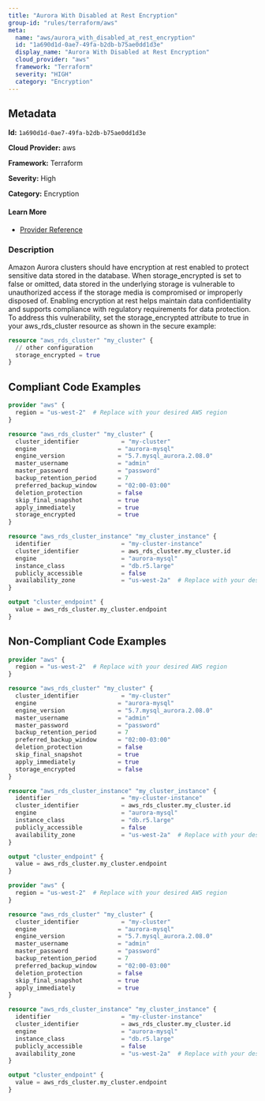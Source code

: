 ```yaml
---
title: "Aurora With Disabled at Rest Encryption"
group-id: "rules/terraform/aws"
meta:
  name: "aws/aurora_with_disabled_at_rest_encryption"
  id: "1a690d1d-0ae7-49fa-b2db-b75ae0dd1d3e"
  display_name: "Aurora With Disabled at Rest Encryption"
  cloud_provider: "aws"
  framework: "Terraform"
  severity: "HIGH"
  category: "Encryption"
---
```

## Metadata

**Id:** `1a690d1d-0ae7-49fa-b2db-b75ae0dd1d3e`

**Cloud Provider:** aws

**Framework:** Terraform

**Severity:** High

**Category:** Encryption

#### Learn More

 - [Provider Reference](https://registry.terraform.io/providers/hashicorp/aws/latest/docs/resources/rds_cluster#storage_encrypted)

### Description

 Amazon Aurora clusters should have encryption at rest enabled to protect sensitive data stored in the database. When storage_encrypted is set to false or omitted, data stored in the underlying storage is vulnerable to unauthorized access if the storage media is compromised or improperly disposed of. Enabling encryption at rest helps maintain data confidentiality and supports compliance with regulatory requirements for data protection. To address this vulnerability, set the storage_encrypted attribute to true in your aws_rds_cluster resource as shown in the secure example:

```terraform
resource "aws_rds_cluster" "my_cluster" {
  // other configuration
  storage_encrypted = true
}
```


## Compliant Code Examples
```terraform
provider "aws" {
  region = "us-west-2"  # Replace with your desired AWS region
}

resource "aws_rds_cluster" "my_cluster" {
  cluster_identifier            = "my-cluster"
  engine                       = "aurora-mysql"
  engine_version               = "5.7.mysql_aurora.2.08.0"
  master_username              = "admin"
  master_password              = "password"
  backup_retention_period      = 7
  preferred_backup_window      = "02:00-03:00"
  deletion_protection          = false
  skip_final_snapshot          = true
  apply_immediately            = true
  storage_encrypted            = true
}

resource "aws_rds_cluster_instance" "my_cluster_instance" {
  identifier                    = "my-cluster-instance"
  cluster_identifier            = aws_rds_cluster.my_cluster.id
  engine                        = "aurora-mysql"
  instance_class                = "db.r5.large"
  publicly_accessible           = false
  availability_zone             = "us-west-2a"  # Replace with your desired availability zone
}

output "cluster_endpoint" {
  value = aws_rds_cluster.my_cluster.endpoint
}

```
## Non-Compliant Code Examples
```terraform
provider "aws" {
  region = "us-west-2"  # Replace with your desired AWS region
}

resource "aws_rds_cluster" "my_cluster" {
  cluster_identifier            = "my-cluster"
  engine                       = "aurora-mysql"
  engine_version               = "5.7.mysql_aurora.2.08.0"
  master_username              = "admin"
  master_password              = "password"
  backup_retention_period      = 7
  preferred_backup_window      = "02:00-03:00"
  deletion_protection          = false
  skip_final_snapshot          = true
  apply_immediately            = true
  storage_encrypted            = false
}

resource "aws_rds_cluster_instance" "my_cluster_instance" {
  identifier                    = "my-cluster-instance"
  cluster_identifier            = aws_rds_cluster.my_cluster.id
  engine                        = "aurora-mysql"
  instance_class                = "db.r5.large"
  publicly_accessible           = false
  availability_zone             = "us-west-2a"  # Replace with your desired availability zone
}

output "cluster_endpoint" {
  value = aws_rds_cluster.my_cluster.endpoint
}

```

```terraform
provider "aws" {
  region = "us-west-2"  # Replace with your desired AWS region
}

resource "aws_rds_cluster" "my_cluster" {
  cluster_identifier            = "my-cluster"
  engine                       = "aurora-mysql"
  engine_version               = "5.7.mysql_aurora.2.08.0"
  master_username              = "admin"
  master_password              = "password"
  backup_retention_period      = 7
  preferred_backup_window      = "02:00-03:00"
  deletion_protection          = false
  skip_final_snapshot          = true
  apply_immediately            = true
}

resource "aws_rds_cluster_instance" "my_cluster_instance" {
  identifier                    = "my-cluster-instance"
  cluster_identifier            = aws_rds_cluster.my_cluster.id
  engine                        = "aurora-mysql"
  instance_class                = "db.r5.large"
  publicly_accessible           = false
  availability_zone             = "us-west-2a"  # Replace with your desired availability zone
}

output "cluster_endpoint" {
  value = aws_rds_cluster.my_cluster.endpoint
}

```